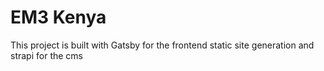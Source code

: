 # EM3 Kenya

This project is built with Gatsby for the frontend static site generation and strapi for the cms
